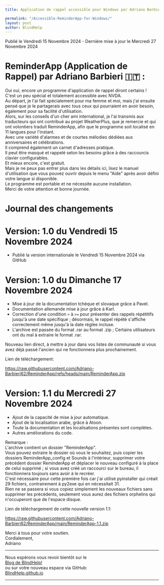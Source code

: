 ```yaml
--- 
title: Application de rappel accessible pour Windows par Adriano Barbieri 🇮🇹

permalink: "/Accessible-ReminderApp-for-Windows/"
layout: post
author: BlindHelp
---
```


<footer> Publié le Vendredi 15 Novembre 2024 - Dernière mise à jour le Mercredi 27 Novembre 2024</footer>


# ReminderApp (Application de Rappel) par Adriano Barbieri 🇮🇹 :

Oui oui, encore un programme d'application de rappel diront certains !    
C'est un peu spécial et totalement accessible avec NVDA.    
Au départ, je l'ai fait spécialement pour ma femme et moi, mais j'ai ensuite pensé que je le partagerais avec tous ceux qui pourraient en avoir besoin, également pour sa facilité d'utilisation.    
Alors, sur les conseils d'un cher ami international, je l'ai transmis aux traducteurs qui ont contribué au projet WeatherPlus, que je remercie et qui ont volontiers traduit ReminderApp, afin que le programme soit localisé en 11 langues pour l'instant.    
Avec une variété d'alarmes et de courtes mélodies dédiées aux  anniversaires et célébrations.    
Il comprend également un carnet d'adresses pratique.    
Il peut être masqué et rappelé selon les besoins grâce à des raccourcis clavier configurables.    
Et mieux encore, c'est gratuit.    
Mais je ne peux pas entrer plus dans les détails ici, lisez le manuel d'utilisation que vous pouvez ouvrir depuis le menu "Aide" après avoir défini votre langue si disponible.    
Le programme est portable et ne nécessite aucune installation.    
Merci de votre attention et bonne journée.    

# Journal des changements

# Version: 1.0 du Vendredi 15 Novembre 2024

* Publié la version internationale le Vendredi 15 Novembre 2024 via GitHub

# Version: 1.0 du Dimanche 17 Novembre 2024

* Mise à jour de la documentation tchèque et slovaque grâce à Pavel.
* Documentation allemande mise à jour grâce à Karl.
* Correction d'une condition `>` à `>=` pour présenter des rappels répétitifs jusqu'à une date spécifique ; désormais, le rappel répété s'affiche correctement même jusqu'à la date réglée incluse.
* L'archive est passée du format .rar au format .zip ; Certains utilisateurs ont du mal à extraire le format .rar.

Nouveau lien direct, à mettre à jour dans vos listes de communauté si vous avez déjà passé l'ancien qui ne fonctionnera plus prochainement.

Lien de téléchargement:     

<https://raw.githubusercontent.com/Adriano-Barbieri62/ReminderApp/refs/heads/main/ReminderApp.zip>

# Version: 1.1 du Mercredi 27 Novembre 2024

* Ajout de la capacité de mise à jour automatique.
* Ajout de la localisation arabe, grâce à Atoon.
* Toute la documentation et les localisations présentes sont complètes.
* Autres améliorations du code.

Remarque :    
L'archive contient un dossier "ReminderApp".    
Vous pouvez extraire le dossier où vous le souhaitez, puis copier les dossiers ReminderApp_config et Sounds à l'intérieur, supprimer votre précédent dossier ReminderApp et déplacer le nouveau configuré à la place de celui supprimé ; si vous avez créé un raccourci sur le bureau, il fonctionnera toujours sans avoir à le recréer.    
C'est nécessaire pour cette première fois car j'ai utilisé pyinstaller qui créait 29 fichiers, contrairement à py2exe qui en nécessitait 31.    
Rien ne se passera si vous copiez simplement les nouveaux fichiers sans supprimer les précédents, seulement vous aurez des fichiers orphelins qui n'occuperont que de l'espace disque.    

Lien de téléchargement de cette nouvelle version 1.1:     

<https://raw.githubusercontent.com/Adriano-Barbieri62/ReminderApp/main/ReminderApp-1.1.zip>

Merci à tous pour votre soutien.    
Cordialement,    
Adriano    

---

Nous espérons vous revoir bientôt sur le      
[Blog de BlindHelp!](http://blindhelp.blogspot.fr/)                    
ou sur  votre nouveau espace via GitHub:                     
[BlindHelp.github.io](https://blindhelp.github.io)                    

---